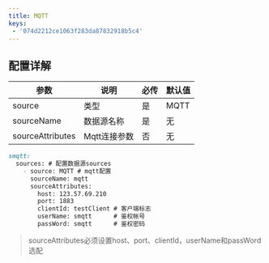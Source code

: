 ```yaml
---
title: MQTT
keys:
 - '074d2212ce1063f283da87832918b5c4'
---
```

## 配置详解

|  参数   | 说明       | 必传  |默认值  |
|  ----  |----------|----  |----  |
| source  | 类型       |是 |MQTT  |
| sourceName| 数据源名称    | 是|无  |
| sourceAttributes| Mqtt连接参数 | 否|无  |

```markdown
smqtt:
  sources: # 配置数据源sources
    - source: MQTT # mqtt配置
      sourceName: mqtt
      sourceAttributes:
        host: 123.57.69.210
        port: 1883
        clientId: testClient # 客户端标志
        userName: smqtt      # 鉴权帐号
        passWord: smqtt		 # 鉴权密码
```

> sourceAttributes必须设置host、port、clientId，userName和passWord选配